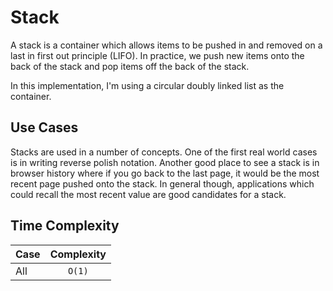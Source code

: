 # Stack

A stack is a container which allows items to be pushed in and removed on a
last in first out principle (LIFO). In practice, we push new items onto
the back of the stack and pop items off the back of the stack.

In this implementation, I'm using a circular doubly linked list as the
container.

## Use Cases

Stacks are used in a number of concepts. One of the first real world cases is
in writing reverse polish notation. Another good place to see a stack is in
browser history where if you go back to the last page, it would be the most
recent page pushed onto the stack. In general though, applications which could
recall the most recent value are good candidates for a stack.

## Time Complexity

| Case      | Complexity  |
| --------- |:-----------:|
| All       | `O(1)`      |
